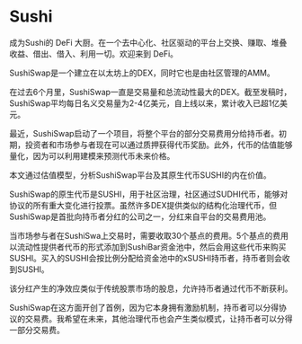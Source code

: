 # 

# Sushi

成为Sushi的 DeFi 大厨。在一个去中心化、社区驱动的平台上交换、赚取、堆叠收益、借出、借入、利用一切。欢迎来到 DeFi。

SushiSwap是一个建立在以太坊上的DEX，同时它也是由社区管理的AMM。

在过去6个月里，SushiSwap一直是交易量和总流动性最大的DEX。截至发稿时，SushiSwap平均每日名义交易量为2-4亿美元，自上线以来，累计收入已超1亿美元。

最近，SushiSwap启动了一个项目，将整个平台的部分交易费用分给持币者。初期，投资者和市场参与者现在可以通过质押获得代币奖励。此外，代币的估值能够量化，因为可以利用建模来预测代币未来价格。

本文通过估值模型，分析SushiSwap平台及其原生代币SUSHI的内在价值。

SushiSwap的原生代币是SUSHI，用于社区治理，社区通过SUDHI代币，能够对协议的所有重大变化进行投票。虽然许多DEX提供类似的结构化治理代币，但SushiSwap是首批向持币者分红的公司之一，分红来自平台的交易费用池。

当市场参与者在SushiSwa上交易时，需要收取30个基点的费用。5个基点的费用以流动性提供者代币的形式添加到SushiBar资金池中，然后会用这些代币来购买SUSHI。买入的SUSHI会按比例分配给资金池中的xSUSHI持币者，持币者则会收到SUSHI。



该分红产生的净效应类似于传统股票市场的股息，允许持币者通过代币不断获利。

SushiSwap在这方面开创了首例，因为它本身拥有激励机制，持币者可以分得协议的交易费。我希望在未来，其他治理代币也会产生类似模式，让持币者可以分得一部分交易费。

